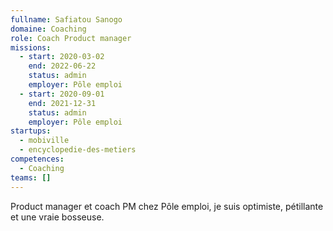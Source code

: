 ```yaml
---
fullname: Safiatou Sanogo
domaine: Coaching
role: Coach Product manager
missions:
  - start: 2020-03-02
    end: 2022-06-22
    status: admin
    employer: Pôle emploi
  - start: 2020-09-01
    end: 2021-12-31
    status: admin
    employer: Pôle emploi
startups:
  - mobiville
  - encyclopedie-des-metiers
competences:
  - Coaching
teams: []
---
```

Product manager et coach PM chez Pôle emploi, je suis optimiste, pétillante et une vraie bosseuse.